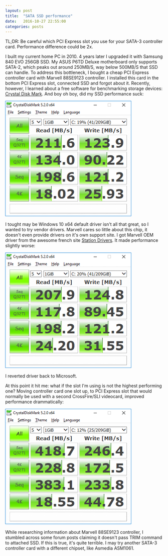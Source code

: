 ```yaml
---
layout: post
title:  "SATA SSD performance"
date:   2016-10-27 22:55:00
categories: posts
---
```


TL;DR: Be careful which PCI Express slot you use for your SATA-3 controller card. Performance difference could be 2x.

I built my current home PC in 2010. 4 years later I upgraded it with Samsung 840 EVO 256GB SSD.
My ASUS P6TD Deluxe motherboard only supports SATA-2, which peaks out around 250MB/S, way below 500MB/S that SSD can handle.
To address this bottleneck, I bought a cheap PCI Express controller card with Marvell 88SE9123 controller.
I installed this card in the bottom PCI Express slot, connected SSD and forgot about it.
Recently, however, I learned about a free software for benchmarking storage devices:
[Crystal Disk Mark](http://crystalmark.info/software/CrystalDiskMark/index-e.html).
And boy oh boy, did my SSD performance suck:

![Samsung 840 EVO SSD with default Microsoft Windows 10 x64 driver in bottom PCIE slot](/img/2016-10-27-sata-ssd-performance-1.png)

I tought may be Windows 10 x64 default driver isn't all that great, so I wanted to try vendor drivers.
Marvell cares so little about this chip, it doesn't even provide drivers on it's own support site.
I got Marvell OEM driver from the awesome french site
[Station Drivers](http://www.station-drivers.com/index.php?option=com_remository&Itemid=352&func=select&id=348&lang=en).
It made performance slightly worse:

![Samsung 840 EVO SSD with Marvell x64 driver in bottom PCIE slot](/img/2016-10-27-sata-ssd-performance-2.png)

I reverted driver back to Microsoft.

At this point it hit me: what if the slot I'm using is not the highest performing one?
Moving controller card one slot up, to PCI Express slot that would normally be used with a second CrossFire/SLI videocard, improved performance drammatically:

![Samsung 840 EVO SSD with Marvell x64 driver in second from the bottom PCIE slot](/img/2016-10-27-sata-ssd-performance-3.png)

While researching information about Marvell 88SE9123 controller, I stumbled across some forum posts claiming it doesn't pass TRIM command to attached SSD.
If this is true, it's quite terrible.
I may try another SATA-3 controller card with a different chipset, like Asmedia ASM1061.
